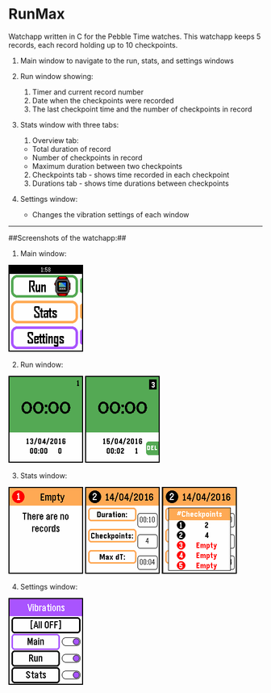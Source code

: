 # RunMax #

Watchapp written in C for the Pebble Time watches. This watchapp keeps 5 records, each record holding up to 10 checkpoints.


1. Main window to navigate to the run, stats, and settings windows


2. Run window showing:
    1. Timer and current record number
    2. Date when the checkpoints were recorded
    3. The last checkpoint time and the number of checkpoints in record


3. Stats window with three tabs:
    1. Overview tab:
      * Total duration of record
      * Number of checkpoints in record
      * Maximum duration between two checkpoints
    2. Checkpoints tab - shows time recorded in each checkpoint
    3. Durations tab - shows time durations between checkpoints


4. Settings window:
    * Changes the vibration settings of each window


- - - -

##Screenshots of the watchapp:##

1. Main window:

  ![Alt text]( screenshots/main.png "Main window")  

2. Run window:

  ![Alt text]( screenshots/run1.png "Run window")     ![Alt text]( screenshots/run2.png "Run window with a completed record")  

3. Stats window:

  ![Alt text]( screenshots/stats1.png "Stats window")     ![Alt text]( screenshots/stats3.png "Stat window with a completed record")     ![Alt text]( screenshots/stats4.png 'Bottom button - [held] shows number of checkpoints in each record')

4. Settings window:

  ![Alt text]( screenshots/settings.png "Settings window")

